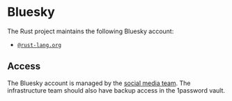 # Bluesky

The Rust project maintains the following Bluesky account:

- [`@rust-lang.org`](https://bsky.app/profile/rust-lang.org)

## Access

The Bluesky account is managed by the [social media team]. The infrastructure team should also have backup access in the 1password vault.

[social media team]: https://www.rust-lang.org/governance/teams/launching-pad#team-social-media
